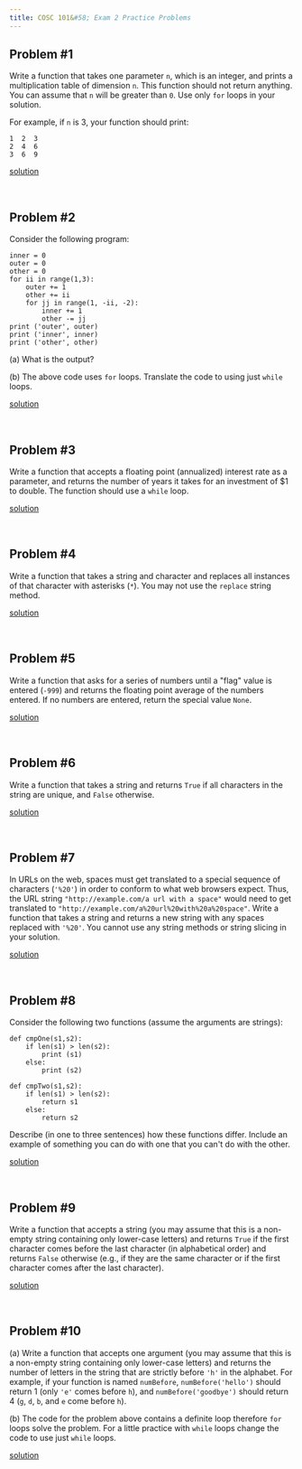 ```yaml
---
title: COSC 101&#58; Exam 2 Practice Problems
---
```



## Problem #1
Write a function that takes one parameter `n`, which is an integer, and prints a multiplication table of dimension `n`. This function should not return anything. You can assume that `n` will be greater than `0`. Use only `for` loops in your solution.

For example, if `n` is 3, your function should print:

```
1  2  3
2  4  6
3  6  9
```
[solution](practice_solutions#problem-1-solution)

&nbsp;

## Problem #2
Consider the following program:

```
inner = 0
outer = 0
other = 0
for ii in range(1,3):
    outer += 1
    other += ii
    for jj in range(1, -ii, -2):
        inner += 1
        other -= jj
print ('outer', outer)
print ('inner', inner)
print ('other', other)
```

(a) What is the output?

(b) The above code uses `for` loops. Translate the code to using just `while` loops.


[solution](practice_solutions#problem-2-solution)

&nbsp;

## Problem #3
Write a function that accepts a floating point (annualized) interest rate as a parameter, and returns the number of years it takes for an investment of $1 to double. The function should use a `while` loop.

[solution](practice_solutions#problem-3-solution)

&nbsp;

## Problem #4
Write a function that takes a string and character and replaces all instances
of that character with asterisks (`*`). You may not use the `replace`
string method.

[solution](practice_solutions#problem-4-solution)

&nbsp;

## Problem #5
Write a function that asks for a series of numbers until a "flag" value is entered (`-999`) and returns the floating point average of the numbers entered. If no numbers are entered, return the special value `None`.

[solution](practice_solutions#problem-5-solution)

&nbsp;

## Problem #6
Write a function that takes a string and returns `True` if all characters in the string are unique, and `False` otherwise.

[solution](practice_solutions#problem-6-solution)

&nbsp;

## Problem #7
In URLs on the web, spaces must get translated to a special sequence of characters (`'%20'`) in order to conform to what web browsers expect. Thus, the URL string `"http://example.com/a url with a space"` would need to get translated to `"http://example.com/a%20url%20with%20a%20space"`. Write a function that takes a string and returns a new string with any spaces replaced with `'%20'`. You cannot use any string methods or string slicing in your solution.

[solution](practice_solutions#problem-7-solution)

&nbsp;

## Problem #8
Consider the following two functions (assume the arguments are strings):

```
def cmpOne(s1,s2):
    if len(s1) > len(s2):
        print (s1)
    else:
        print (s2)

def cmpTwo(s1,s2):
    if len(s1) > len(s2):
        return s1
    else:
        return s2
```

Describe (in one to three sentences) how these functions differ. Include an example of something you can do with one that you can't do with the other.

[solution](practice_solutions#problem-8-solution)

&nbsp;

## Problem #9
Write a function that accepts a string (you may assume that this is a non-empty string containing only lower-case letters) and returns `True` if the first character comes before the last character (in alphabetical order) and returns `False` otherwise (e.g., if they are the same character or if the first character comes after the last character).

[solution](practice_solutions#problem-9-solution)

&nbsp;

## Problem #10
(a) Write a function that accepts one argument (you may assume that this is a non-empty string containing only lower-case letters) and returns the number of letters in the string that are strictly before `'h'` in the alphabet. For example, if your function is named `numBefore`, `numBefore('hello')` should return 1 (only `'e'` comes before `h`), and `numBefore('goodbye')` should return 4 (`g`, `d`, `b`, and `e` come before `h`). 

(b) The code for the problem above contains a definite loop therefore `for` loops solve the problem. For a little practice with `while` loops change the code to use just `while` loops.

[solution](practice_solutions#problem-10-solution)
